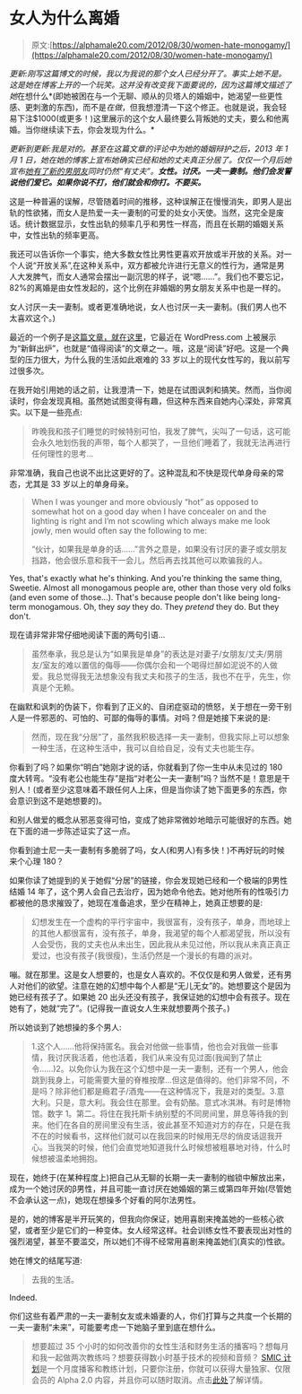 # 女人为什么离婚

> 原文:[https://alphamale20.com/2012/08/30/women-hate-monogamy/](https://alphamale20.com/2012/08/30/women-hate-monogamy/)

*更新:刚写这篇博文的时候，我以为我说的那个女人已经分开了。事实上她不是。这是她在博客上开的一个玩笑。这并没有改变我下面要说的，因为这篇博文描述了她*在想什么*(即她被困在与一个无聊、顺从的贝塔人的婚姻中，她渴望一些更性感、更刺激的东西)，而不是*在做*，但我想澄清一下这个修正。也就是说，我会轻易下注$1000(或更多！)这里展示的这个女人最终要么背叛她的丈夫，要么和他离婚。当你继续读下去，你会发现为什么。*

*更新到更新:我是对的。甚至在这篇文章的评论中为她的婚姻辩护之后，2013 年 1 月 1 日，她在她的博客上宣布她确实已经和她的丈夫真正分居了。仅仅一个月后她宣布[她有了新的男朋友](http://malibumom.com/2013/01/27/i-have-a-husband-and-a-boyfriend)同时仍然“有丈夫”。**女性。讨厌。一夫一妻制。他们会发誓说他们爱它。如果你说不打，他们就会和你打。不要买。***

这是一种普遍的误解，尽管随着时间的推移，这种误解正在慢慢消失，即男人是出轨的性欲猪，而女人是热爱一夫一妻制的可爱的处女小天使。当然，这完全是废话。统计数据显示，女性出轨的频率几乎和男性一样高，而且在长期的婚姻关系中，女性出轨的频率更高。

我还可以告诉你一个事实，绝大多数女性比男性更喜欢开放或半开放的关系。对一个人说“开放关系”,在这种关系中，双方都被允许进行无意义的性行为，通常是男人大发脾气，而女人通常会摆出一副沉思的样子，说“嗯……”。我们也不要忘记，82%的离婚是由女性发起的，这个比例在非婚姻的男女朋友关系中也是一样的。

女人讨厌一夫一妻制。或者更准确地说，女人也讨厌一夫一妻制。(我们男人也不太喜欢这个。)

最近的一个例子是[这篇文章，就在这里](http://malibumom.com/2012/08/08/if-i-was-single/)，它最近在 WordPress.com 上被展示为“新鲜出炉”，也就是“值得阅读”的文章之一。哦，这是“阅读”好吧。这是一个典型的压力很大，为什么我的生活如此艰难的 33 岁以上的现代女性写的，我以前写过很多次。

在我开始引用她的话之前，让我澄清一下，她是在试图讽刺和搞笑。然而，当你阅读时，你会发现真相。虽然她试图变得有趣，但这种东西来自她内心深处，非常真实。以下是一些亮点:

> 昨晚我和孩子们睡觉的时候特别可怕，我发了脾气，尖叫了一句话，这可能会永久地划伤我的声带，每个人都哭了，一旦他们睡着了，我就无法再进行任何理性的思考...

非常准确，我自己也说不出比这更好的了。这种混乱和不快是现代单身母亲的常态，尤其是 33 岁以上的单身母亲。

> When I was younger and more obviously “hot” as opposed to somewhat hot on a good day when I have concealer on and the lighting is right and I’m not scowling which always make me look jowly, men would often say the following to me:
> 
> “伙计，如果我是单身的话……”言外之意是，如果没有讨厌的妻子或女朋友挡路，他会很乐意和我干一会儿，然后再去找其他可以欺骗我的人。

Yes, that's exactly what he's thinking. And you're thinking the same thing, Sweetie. Almost all monogamous people are, other than those very old folks (and even some of those...). That's because people don't like being long-term monogamous. Oh, they *say* they do. They *pretend* they do. But they don't.

现在请非常非常仔细地阅读下面的两句引语...

> 虽然奉承，我总是认为“如果我是单身”的表达是对妻子/女朋友/丈夫/男朋友/室友的难以置信的侮辱——你偶尔会和一个喝得烂醉如泥说不的人做爱。我总觉得我无法想象没有我丈夫和孩子的生活，我也不在乎，先生，你真是个无赖。

在幽默和讽刺的伪装下，你看到了正义的、自闭症驱动的愤怒，关于想在一旁干别人是一件邪恶的、可怕的、可鄙的侮辱的事情。对吗？但是她接下来说的是:

> 然而，现在我“分居”了，虽然我积极选择一夫一妻制，但我实际上可以想象一种生活，在这种生活中，我可以自给自足，没有丈夫也能生存。

你看到了吗？如果你“明白”她刚才说的话，你就看到了你一生中从未见过的 180 度大转弯。“没有老公也能生存”是指“对老公一夫一妻制”吗？当然不是！意思是干别人！(或者至少这意味着不跟任何人上床，但是当你读了她下面更多的东西，你会意识到这不是她想要的)。

和别人做爱的概念从邪恶变得可怕，变成了她非常微妙地暗示可能很好的东西。她在下面的进一步陈述证实了这一点。

你看到迪士尼一夫一妻制有多脆弱了吗，女人(和男人)有多快！)不再好玩的时候来个心理 180？

如果你读了她提到的关于她假“分居”的链接，你会发现她已经和一个极端的β男性结婚 14 年了，这个男人会自己去治疗，因为她命令他去。她对他所有的性吸引力都被他的恳求摧毁了，她现在准备追求，至少在精神上，她真正想要的是:

> 幻想发生在一个虚构的平行宇宙中，我很富有，没有孩子，单身，而地球上的其他人都很富有，没有孩子，单身，我渴望的每个人都渴望我，所以没有人会受伤，我的丈夫也从未出生，因此我从未见过他，所以我从未真正真正爱过，也没有孩子(我很瘦)，生活仍然是一个漫长的有趣的派对。

嘣。就在那里。这是女人想要的，也是女人喜欢的。不仅仅是和男人做爱，还有男人对他们的欲望。注意在她的幻想中每个人都是“无儿无女”的。她想要这个是因为她已经有孩子了。如果她 20 出头还没有孩子，我保证她的幻想中会有孩子。现在她有了，她就“完了”。(记得我一直说女人生来就想要两个孩子。)

所以她谈到了她想操的多个男人:

> 1.这个人……他将保持匿名。我会对他做一些事情，他也会对我做一些事情，我讨厌我活着，他也活着，我们从来没有见过面(我闻到了禁止令……)2。以免你认为我在这个幻想中是一夫一妻制，还有一个男人，他会跳到我身上，可能需要大量的脊椎按摩…但这是值得的。他们非常不同，不是吗？除非他们都是瘾君子/酒鬼——在这种情况下，我是对的类型。3.意大利。只是，意大利。我会住在那里。会有奶酪。意式冰淇淋。有时是博物馆。数字 1。第二。将住在我托斯卡纳别墅的不同房间里，屏息等待我的到来。他们在各自的房间里没有生活，彼此甚至不知道对方的存在，只是在我不在的时候看书，这样他们就可以在我回来的时候用无尽的俏皮话逗我开心。当我哭的时候，他们会直觉地知道我什么时候想被粗暴地对待，什么时候想被温柔地拥抱。

现在，她终于(在某种程度上)把自己从无聊的长期一夫一妻制的枷锁中解放出来，成为一个她讨厌的β男性，并且可能一直讨厌在她婚姻的第三或第四年开始(尽管她不会承认这一点)，她现在想操多个好看的阿尔法男性。

是的，她的博客是半开玩笑的，但我向你保证，她用喜剧来掩盖她的一些核心欲望，或者至少是它们的一种变体。女人经常这样。社会训练女性不要表现出对性的强烈渴望，甚至不要滥交，所以她们不得不经常用喜剧来掩盖她们(真实的)性欲。

她在博文的结尾写道:

> 去我的生活。

Indeed.

你们这些有着严肃的一夫一妻制女友或未婚妻的人，你们打算与之共度一个长期的一夫一妻制“未来”，可能要考虑一下她脑子里到底在想什么。

> 想要超过 35 个小时的如何改善你的女性生活和财务生活的播客吗？想每月和我一起做两次教练吗？想要获得数小时基于技术的视频和音频？ [SMIC 计划](https://alphamale20.kartra.com/page/vIL17)是一个月度播客和教练计划，只要你注册，你就可以获得大量独家、仅限会员的 Alpha 2.0 内容，并且你可以随时取消。点击[此处](https://alphamale20.kartra.com/page/vIL17)了解详情。